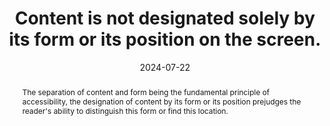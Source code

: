 ---
N: '179'
Rubrique: Présentation
title: Content is not designated solely by its form or its position on the screen.
abstract: The separation of content and form being the fundamental principle of accessibility, the designation of content by its form or its position prejudges the reader's ability to distinguish this form or find this location.
categories: ["Presentation"]
agrege: O4179-E059
opquast: '4 179'
indiceebook: '59'
description: "Rule n° 059"
before: "058"
weight: "059"
after: "060"
actif: '1'
layout: rules
date: 2024-07-22
tags: ["Accessibility", ""]
objectif: ["Enable the understanding of information without access to visual support or when its rendering is altered.", "Improve the accessibility of content to people with disabilities"]
Meo: ["When content is designated in the physical version of the book by a reference to its form or its position, the information in the digital version of the same work must also be available by a textual mention including a hyperlink."]
Controle: ["This verification concerns a wide variety of potential cases, particularly in the flow of a text where reference is made to an illustration, a graph or a table. For each content concerned, it must be ensured that references to its form or position on the screen are not the only means of identifying it. We will then use an explicit reference to an identifier (example “See figure n°1”), a link to an anchor, etc."]
epubcheck: 
ace: 
humancheck: true
Source: ["Opquast"]
Referentiel: [""]
steps: ["conception", ""]
---